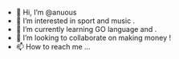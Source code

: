 - 👋 Hi, I’m @anuous
- 👀 I’m interested in sport and music .
- 🌱 I’m currently learning GO language and .
- 💞️ I’m looking to collaborate on making money !
- 📫 How to reach me ...

<!---
anuous/anuous is a ✨ special ✨ repository because its `README.md` (this file) appears on your GitHub profile.
You can click the Preview link to take a look at your changes.
--->
